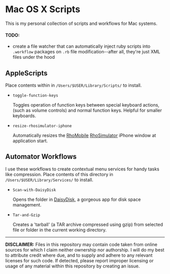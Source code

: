 # Mac OS X Scripts
This is my personal collection of scripts and workflows for Mac systems.

#### TODO:
- create a file watcher that can automatically inject ruby scripts into `.workflow` packages on `.rb` file modification--after all, they're just XML files under the hood

## AppleScripts
Place contents within in `/Users/$USER/Library/Scripts/` to install.

- `toggle-function-keys`

    Toggles operation of function keys between special keyboard actions, (such as volume controls) and normal function keys. Helpful for smaller keyboards.
- `resize-rhosimulator-iphone`

    Automatically resizes the [RhoMobile](http://rhomobile.com/) [RhoSimulator](http://docs.rhomobile.com/en/2.2.0/rhodes/simulator) iPhone window at application start.

## Automator Workflows
I use these workflows to create contextual menu services for handy tasks like compression. Place contents of this directory in `/Users/$USER/Library/Services/` to install.

- `Scan-with-DaisyDisk`

    Opens the folder in [DaisyDisk](http://www.daisydiskapp.com/), a gorgeous app for disk space management.
- `Tar-and-Gzip`

    Creates a 'tarball' (a TAR archive compressed using gzip) from selected file or folder in the current working directory.

---
**DISCLAIMER:** Files in this repository may contain code taken from online sources for which I claim neither ownership nor authorship. I will do my best to attribute credit where due, and to supply and adhere to any relevant licenses for such code. If detected, please report improper licensing or usage of any material within this repository by creating an issue.
